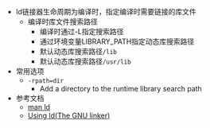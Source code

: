 - ld链接器生命周期为编译时，指定编译时需要链接的库文件
	- 编译时库文件搜索路径
		- 编译时通过-L指定搜索路径
		- 通过环境变量LIBRARY_PATH指定动态库搜索路径
		- 默认动态库搜索路径`/lib`
		- 默认动态库搜索路径`/usr/lib`
- 常用选项
	- `-rpath=dir`
		- Add a directory to the runtime library search path
- 参考文档
	- [man ld](https://linux.die.net/man/1/ld)
	- [Using ld(The GNU linker)](https://ftp.gnu.org/old-gnu/Manuals/ld-2.9.1/html_mono/ld.html)